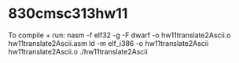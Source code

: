 # 830cmsc313hw11
To compile + run:
nasm -f elf32 -g -F dwarf -o hw11translate2Ascii.o hw11translate2Ascii.asm
ld -m elf_i386 -o hw11translate2Ascii hw11translate2Ascii.o
./hw11translate2Ascii
